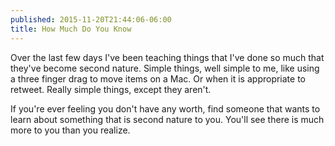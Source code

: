 ```yaml
---
published: 2015-11-20T21:44:06-06:00
title: How Much Do You Know
---
```

Over the last few days I've been teaching things that I've done so much that they've become second nature. Simple things, well simple to me, like using a three finger drag to move items on a Mac. Or when it is appropriate to retweet. Really simple things, except they aren't.

If you're ever feeling you don't have any worth, find someone that wants to learn about something that is second nature to you. You'll see there is much more to you than you realize.